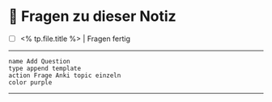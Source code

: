 # 🔎 Fragen zu dieser Notiz

- [ ] <% tp.file.title %>  | Fragen fertig

---
```button
name Add Question
type append template
action Frage Anki topic einzeln 
color purple
```
___





